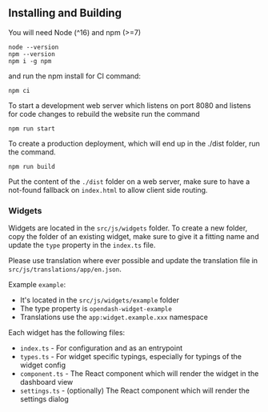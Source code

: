 ## Installing and Building

You will need Node (^16) and npm (>=7)

```
node --version
npm --version
npm i -g npm
```

and run the npm install for CI command:

```
npm ci
```

To start a development web server which listens on port 8080 and listens for code changes to rebuild the website run the command

```
npm run start
```

To create a production deployment, which will end up in the ./dist folder, run the command.

```
npm run build
```

Put the content of the `./dist` folder on a web server, make sure to have a not-found fallback on `index.html` to allow client side routing.

### Widgets

Widgets are located in the `src/js/widgets` folder. To create a new folder, copy the folder of an existing widget, make sure to give it a fitting name and update the `type` property in the `index.ts` file.

Please use translation where ever possible and update the translation file in `src/js/translations/app/en.json`.

Example `example`:

- It's located in the `src/js/widgets/example` folder
- The type property is `opendash-widget-example`
- Translations use the `app:widget.example.xxx` namespace

Each widget has the following files:

- `index.ts` - For configuration and as an entrypoint
- `types.ts` - For widget specific typings, especially for typings of the widget config
- `component.ts` - The React component which will render the widget in the dashboard view
- `settings.ts` - (optionally) The React component which will render the settings dialog
